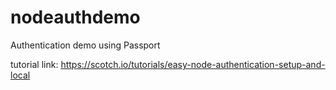 # nodeauthdemo
Authentication demo using Passport

tutorial link: https://scotch.io/tutorials/easy-node-authentication-setup-and-local
